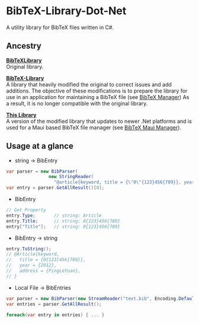 # BibTeX-Library-Dot-Net
A utility library for BibTeX files written in C#.

## Ancestry
**[BibTeXLibrary](https://github.com/BERef/BibTeXLibrary)**\
Original library.

**[BibTeX-Library](https://github.com/BERef/BibTeX-Library)**\
A library that heavily modified the original to correct issues and add additions.  The objective of these modifications is to prepare the library for use in an application for maintaining a BibTeX file (see [BibTeX Manager](https://github.com/lendres/BibTeX-Manager))  As a result, it is no longer compatible with the original library.

**[This Library](https://github.com/lendres/BibTeX-Library-Dot-Net)**\
A version of the modified library that updates to newer .Net platforms and is used for a Maui based BibTeX file manager (see [BibTeX Maui Manager](https://github.com/lendres/BibTex-Manager-Maui)).

## Usage at a glance
- string -> BibEntry
```csharp
var parser = new BibParser(
                new StringReader(
                  "@article{keyword, title = {\"0\"{123}456{789}}, year = 2012, address=\"PingLeYuan\"}"));
var entry = parser.GetAllResult()[0];
```

- BibEntry
```csharp
// Get Property
entry.Type;       // string: Article
entry.Title;      // string: 0{123}456{789}
entry["Title"];   // string: 0{123}456{789}
```

- BibEntry -> string
```csharp
entry.ToString();
// @Article{keyword,
//   title = {0{123}456{789}},
//   year = {2012},
//   address = {PingLeYuan},
// }
```

- Local File -> BibEntries
```csharp
var parser = new BibParser(new StreamReader("text.bib", Encoding.Default));
var entries = parser.GetAllResult();

foreach(var entry in entries) { ... }
```
